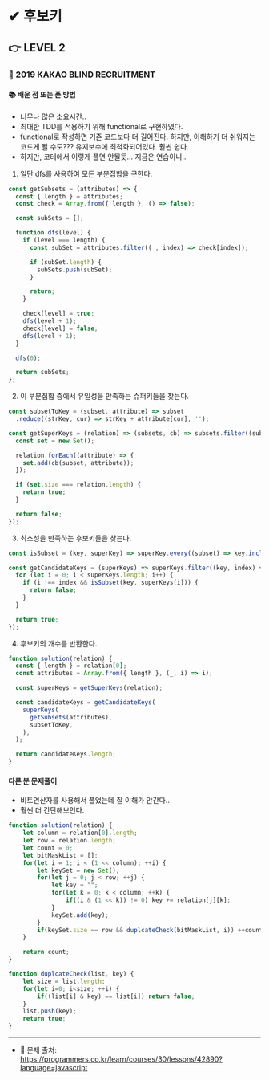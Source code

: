 # ✔ 후보키

## 👉 LEVEL 2

### 🎯 2019 KAKAO BLIND RECRUITMENT

#### 📚 배운 점 또는 푼 방법
- 너무나 많은 소요시간..
- 최대한 TDD를 적용하기 위해 functional로 구현하였다.
- functional로 작성하면 기존 코드보다 더 길어진다. 하지만, 이해하기 더 쉬워지는 코드게 될 수도??? 유지보수에 최척화되어있다. 훨씬 쉽다.
- 하지만, 코테에서 이렇게 풀면 안될듯... 지금은 연습이니..
1. 일단 dfs를 사용하여 모든 부분집합을 구한다.

```js
const getSubsets = (attributes) => {
  const { length } = attributes;
  const check = Array.from({ length }, () => false);

  const subSets = [];

  function dfs(level) {
    if (level === length) {
      const subSet = attributes.filter((_, index) => check[index]);

      if (subSet.length) {
        subSets.push(subSet);
      }

      return;
    }

    check[level] = true;
    dfs(level + 1);
    check[level] = false;
    dfs(level + 1);
  }

  dfs(0);

  return subSets;
};
```

2. 이 부분집합 중에서 유일성을 만족하는 슈퍼키들을 찾는다.

```js
const subsetToKey = (subset, attribute) => subset
  .reduce((strKey, cur) => strKey + attribute[cur], '');

const getSuperKeys = (relation) => (subsets, cb) => subsets.filter((subset) => {
  const set = new Set();

  relation.forEach((attribute) => {
    set.add(cb(subset, attribute));
  });

  if (set.size === relation.length) {
    return true;
  }

  return false;
});
```

3. 최소성을 만족하는 후보키들을 찾는다.

```js
const isSubset = (key, superKey) => superKey.every((subset) => key.includes(subset));

const getCandidateKeys = (superKeys) => superKeys.filter((key, index) => {
  for (let i = 0; i < superKeys.length; i++) {
    if (i !== index && isSubset(key, superKeys[i])) {
      return false;
    }
  }

  return true;
});
```


4. 후보키의 개수를 반환한다.

```js
function solution(relation) {
  const { length } = relation[0];
  const attributes = Array.from({ length }, (_, i) => i);

  const superKeys = getSuperKeys(relation);

  const candidateKeys = getCandidateKeys(
    superKeys(
      getSubsets(attributes),
      subsetToKey,
    ),
  );

  return candidateKeys.length;
}
```

#### 다른 분 문제풀이
- 비트연산자를 사용해서 풀었는데 잘 이해가 안간다..
- 훨씬 더 간단해보인다.

```js
function solution(relation) {
    let column = relation[0].length;
    let row = relation.length;
    let count = 0;
    let bitMaskList = [];
    for(let i = 1; i < (1 << column); ++i) {
        let keySet = new Set();
        for(let j = 0; j < row; ++j) {
            let key = "";
            for(let k = 0; k < column; ++k) {
                if((i & (1 << k)) != 0) key += relation[j][k];
            }
            keySet.add(key);
        }
        if(keySet.size == row && duplcateCheck(bitMaskList, i)) ++count;
    }

    return count;
}

function duplcateCheck(list, key) {
    let size = list.length;
    for(let i=0; i<size; ++i) {
        if((list[i] & key) == list[i]) return false;
    }
    list.push(key);
    return true;
}
```

---

- 📌 문제 출처: https://programmers.co.kr/learn/courses/30/lessons/42890?language=javascript
